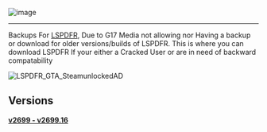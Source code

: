 ![image](https://github.com/JamTheAdventurer/lspdfr/assets/94430800/b0f3ca00-83c8-4c8e-9e9d-83d3a743e008)

----------------------------------------------

Backups For [LSPDFR](https://www.lcpdfr.com/downloads/gta5mods/g17media/7792-lspd-first-response/), Due to G17 Media not allowing nor 
Having a backup or download for older versions/builds of LSPDFR.
This is where you can download LSPDFR If your either a Cracked User or are in need of backward compatability



![![LSPDFR_GTA_SteamunlockedAD](https://github.com/JamTheAdventurer/lspdfr/assets/94430800/f8e8529f-aedd-461c-948b-0c6af686594b)](https://steamunlocked.net/103-grand-theft-auto-v-free-v4-download/)

## Versions
[**v2699 - v2699.16**](https://github.com/JamTheAdventurer/lspdfr/releases/tag/LSPDFR_Build_8334)

